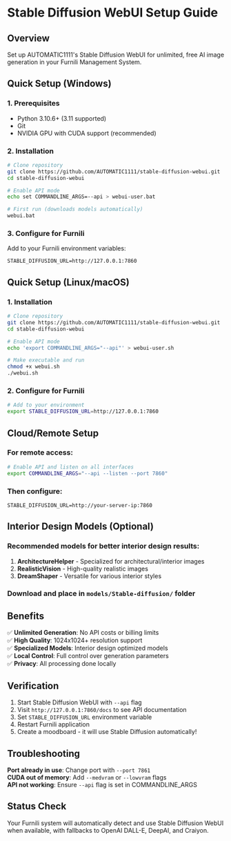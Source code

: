 # Stable Diffusion WebUI Setup Guide

## Overview
Set up AUTOMATIC1111's Stable Diffusion WebUI for unlimited, free AI image generation in your Furnili Management System.

## Quick Setup (Windows)

### 1. Prerequisites
- Python 3.10.6+ (3.11 supported)
- Git
- NVIDIA GPU with CUDA support (recommended)

### 2. Installation
```bash
# Clone repository
git clone https://github.com/AUTOMATIC1111/stable-diffusion-webui.git
cd stable-diffusion-webui

# Enable API mode
echo set COMMANDLINE_ARGS=--api > webui-user.bat

# First run (downloads models automatically)
webui.bat
```

### 3. Configure for Furnili
Add to your Furnili environment variables:
```
STABLE_DIFFUSION_URL=http://127.0.0.1:7860
```

## Quick Setup (Linux/macOS)

### 1. Installation
```bash
# Clone repository
git clone https://github.com/AUTOMATIC1111/stable-diffusion-webui.git
cd stable-diffusion-webui

# Enable API mode
echo 'export COMMANDLINE_ARGS="--api"' > webui-user.sh

# Make executable and run
chmod +x webui.sh
./webui.sh
```

### 2. Configure for Furnili
```bash
# Add to your environment
export STABLE_DIFFUSION_URL=http://127.0.0.1:7860
```

## Cloud/Remote Setup

### For remote access:
```bash
# Enable API and listen on all interfaces
export COMMANDLINE_ARGS="--api --listen --port 7860"
```

### Then configure:
```
STABLE_DIFFUSION_URL=http://your-server-ip:7860
```

## Interior Design Models (Optional)

### Recommended models for better interior design results:
1. **ArchitectureHelper** - Specialized for architectural/interior images
2. **RealisticVision** - High-quality realistic images
3. **DreamShaper** - Versatile for various interior styles

### Download and place in `models/Stable-diffusion/` folder

## Benefits

✅ **Unlimited Generation**: No API costs or billing limits  
✅ **High Quality**: 1024x1024+ resolution support  
✅ **Specialized Models**: Interior design optimized models  
✅ **Local Control**: Full control over generation parameters  
✅ **Privacy**: All processing done locally  

## Verification

1. Start Stable Diffusion WebUI with `--api` flag
2. Visit `http://127.0.0.1:7860/docs` to see API documentation
3. Set `STABLE_DIFFUSION_URL` environment variable
4. Restart Furnili application
5. Create a moodboard - it will use Stable Diffusion automatically!

## Troubleshooting

**Port already in use**: Change port with `--port 7861`  
**CUDA out of memory**: Add `--medvram` or `--lowvram` flags  
**API not working**: Ensure `--api` flag is set in COMMANDLINE_ARGS  

## Status Check
Your Furnili system will automatically detect and use Stable Diffusion WebUI when available, with fallbacks to OpenAI DALL-E, DeepAI, and Craiyon.